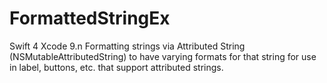 # FormattedStringEx

Swift 4 Xcode 9.n Formatting strings via Attributed String (NSMutableAttributedString) to have varying formats for that string for use in label, buttons, etc. that support attributed strings.
